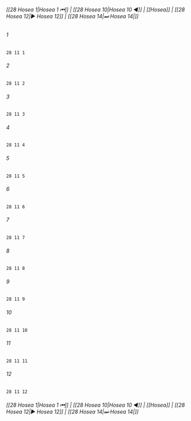 
###### [[28 Hosea 1|Hosea 1 ⏮]] | [[28 Hosea 10|Hosea 10 ◀]] | [[Hosea]] | [[28 Hosea 12|▶ Hosea 12]] | [[28 Hosea 14|⏭ Hosea 14|]]

###### 1
``` verse
28 11 1 
```
###### 2
``` verse
28 11 2 
```
###### 3
``` verse
28 11 3 
```
###### 4
``` verse
28 11 4 
```
###### 5
``` verse
28 11 5 
```
###### 6
``` verse
28 11 6 
```
###### 7
``` verse
28 11 7 
```
###### 8
``` verse
28 11 8 
```
###### 9
``` verse
28 11 9 
```
###### 10
``` verse
28 11 10 
```
###### 11
``` verse
28 11 11 
```
###### 12
``` verse
28 11 12 
```

###### [[28 Hosea 1|Hosea 1 ⏮]] | [[28 Hosea 10|Hosea 10 ◀]] | [[Hosea]] | [[28 Hosea 12|▶ Hosea 12]] | [[28 Hosea 14|⏭ Hosea 14|]]

